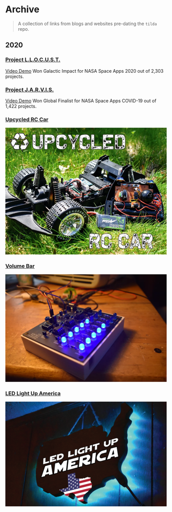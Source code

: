 # Archive
> A collection of links from blogs and websites pre-dating the `tilda` repo.



## 2020
### [Project L.L.O.C.U.S.T.](https://2020.spaceappschallenge.org/challenges/inform/automated-detection-hazards/teams/project-llocust-1/project)
[Video Demo](https://youtu.be/RI2gLdX9DAE)
Won Galactic Impact for NASA Space Apps 2020 out of 2,303 projects.

### [Project J.A.R.V.I.S.](https://covid19.spaceappschallenge.org/challenges/covid-challenges/world-away/teams/gagarin/project)
[Video Demo](https://drive.google.com/file/d/1xDbKU7APTcmyEHJKxMvtkjVd8W9mYmIj/view)
Won Global Finalist for NASA Space Apps COVID-19 out of 1,422 projects.

### [Upcycled RC Car](https://www.instructables.com/Upcycled-RC-Car/)
![Upcycled RC Car](/media/archive/upcycled-rc-car/upcycled-rc-car.webp)

### [Volume Bar](https://www.instructables.com/LED-Volume-Bar/)
![Volume Bar](/media/archive/volume-bar/volume-bar.webp)

### [LED Light Up America](https://www.instructables.com/LED-Light-Up-America/)
![LED Light Up America](/media/archive/light-up-america/light-up-america.webp)